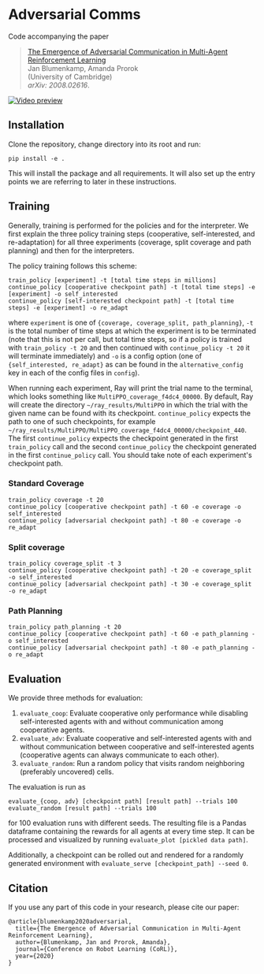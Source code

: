 # Adversarial Comms
Code accompanying the paper
> [The Emergence of Adversarial Communication in Multi-Agent Reinforcement Learning](https://arxiv.org/abs/2008.02616)\
> Jan Blumenkamp, Amanda Prorok\
> (University of Cambridge)\
> _arXiv: 2008.02616_.

[![Video preview](https://img.youtube.com/vi/o1Nq9XoSU6U/0.jpg)](https://www.youtube.com/watch?v=o1Nq9XoSU6U)

## Installation
Clone the repository, change directory into its root and run:
```
pip install -e .
```
This will install the package and all requirements. It will also set up the entry points we are referring to later in these instructions.

## Training
Generally, training is performed for the policies and for the interpreter. We first explain the three policy training steps (cooperative, self-interested, and re-adaptation) for all three experiments (coverage, split coverage and path planning) and then for the interpreters.

The policy training follows this scheme:
```
train_policy [experiment] -t [total time steps in millions]
continue_policy [cooperative checkpoint path] -t [total time steps] -e [experiment] -o self_interested
continue_policy [self-interested checkpoint path] -t [total time steps] -e [experiment] -o re_adapt
```
where `experiment` is one of `{coverage, coverage_split, path_planning}`, `-t` is the total number of time steps at which the experiment is to be terminated (note that this is not per call, but total time steps, so if a policy is trained with `train_policy -t 20` and then continued with `continue_policy -t 20` it will terminate immediately) and `-o` is a config option (one of `{self_interested, re_adapt}` as can be found in the `alternative_config` key in each of the config files in `config`).

When running each experiment, Ray will print the trial name to the terminal, which looks something like `MultiPPO_coverage_f4dc4_00000`. By default, Ray will create the directory `~/ray_results/MultiPPO` in which the trial with the given name can be found with its checkpoint. `continue_policy` expects the path to one of such checkpoints, for example `~/ray_results/MultiPPO/MultiPPO_coverage_f4dc4_00000/checkpoint_440`. The first `continue_policy` expects the checkpoint generated in the first `train_policy` call and the second `continue_policy` the checkpoint generated in the first `continue_policy` call. You should take note of each experiment's checkpoint path.

### Standard Coverage
```
train_policy coverage -t 20
continue_policy [cooperative checkpoint path] -t 60 -e coverage -o self_interested
continue_policy [adversarial checkpoint path] -t 80 -e coverage -o re_adapt
```

### Split coverage
```
train_policy coverage_split -t 3
continue_policy [cooperative checkpoint path] -t 20 -e coverage_split -o self_interested
continue_policy [adversarial checkpoint path] -t 30 -e coverage_split -o re_adapt
```

### Path Planning
```
train_policy path_planning -t 20
continue_policy [cooperative checkpoint path] -t 60 -e path_planning -o self_interested
continue_policy [adversarial checkpoint path] -t 80 -e path_planning -o re_adapt
```

## Evaluation
We provide three methods for evaluation:

1) `evaluate_coop`: Evaluate cooperative only performance while disabling self-interested agents with and without communication among cooperative agents.
2) `evaluate_adv`: Evaluate cooperative and self-interested agents with and without communication between cooperative and self-interested agents (cooperative agents can always communicate to each other).
3) `evaluate_random`: Run a random policy that visits random neighboring (preferably uncovered) cells.

The evaluation is run as
```
evaluate_{coop, adv} [checkpoint path] [result path] --trials 100
evaluate_random [result path] --trials 100
```
for 100 evaluation runs with different seeds. The resulting file is a Pandas dataframe containing the rewards for all agents at every time step. It can be processed and visualized by running `evaluate_plot [pickled data path]`.

Additionally, a checkpoint can be rolled out and rendered for a randomly generated environment with `evaluate_serve [checkpoint_path] --seed 0`. 

## Citation
If you use any part of this code in your research, please cite our paper:
```
@article{blumenkamp2020adversarial,
  title={The Emergence of Adversarial Communication in Multi-Agent Reinforcement Learning},
  author={Blumenkamp, Jan and Prorok, Amanda},
  journal={Conference on Robot Learning (CoRL)},
  year={2020}
}
```
